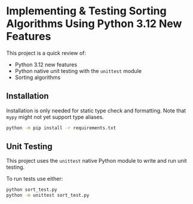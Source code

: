 # Implementing & Testing Sorting Algorithms Using Python 3.12 New Features

This project is a quick review of:
  * Python 3.12 new features
  * Python native unit testing with the `unittest` module
  * Sorting algorithms

## Installation

Installation is only needed for static type check and formatting. Note that
`mypy` might not yet support type aliases.

```bash
python -m pip install -r requirements.txt
```

## Unit Testing

This project uses the `unittest` native Python module to write and run unit
testing.

To run tests use either:

```bash
python sort_test.py
python -m unittest sort_test.py
```
